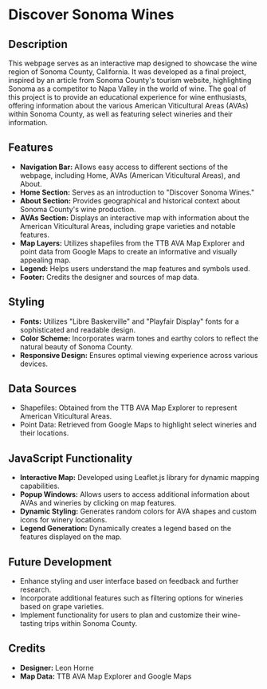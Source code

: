 # Discover Sonoma Wines

## Description
This webpage serves as an interactive map designed to showcase the wine region of Sonoma County, California. It was developed as a final project, inspired by an article from Sonoma County's tourism website, highlighting Sonoma as a competitor to Napa Valley in the world of wine. The goal of this project is to provide an educational experience for wine enthusiasts, offering information about the various American Viticultural Areas (AVAs) within Sonoma County, as well as featuring select wineries and their information.

## Features
- **Navigation Bar:** Allows easy access to different sections of the webpage, including Home, AVAs (American Viticultural Areas), and About.
- **Home Section:** Serves as an introduction to "Discover Sonoma Wines."
- **About Section:** Provides geographical and historical context about Sonoma County's wine production.
- **AVAs Section:** Displays an interactive map with information about the American Viticultural Areas, including grape varieties and notable features.
- **Map Layers:** Utilizes shapefiles from the TTB AVA Map Explorer and point data from Google Maps to create an informative and visually appealing map.
- **Legend:** Helps users understand the map features and symbols used.
- **Footer:** Credits the designer and sources of map data.

## Styling
- **Fonts:** Utilizes "Libre Baskerville" and "Playfair Display" fonts for a sophisticated and readable design.
- **Color Scheme:** Incorporates warm tones and earthy colors to reflect the natural beauty of Sonoma County.
- **Responsive Design:** Ensures optimal viewing experience across various devices.

## Data Sources
- Shapefiles: Obtained from the TTB AVA Map Explorer to represent American Viticultural Areas.
- Point Data: Retrieved from Google Maps to highlight select wineries and their locations.

## JavaScript Functionality
- **Interactive Map:** Developed using Leaflet.js library for dynamic mapping capabilities.
- **Popup Windows:** Allows users to access additional information about AVAs and wineries by clicking on map features.
- **Dynamic Styling:** Generates random colors for AVA shapes and custom icons for winery locations.
- **Legend Generation:** Dynamically creates a legend based on the features displayed on the map.

## Future Development
- Enhance styling and user interface based on feedback and further research.
- Incorporate additional features such as filtering options for wineries based on grape varieties.
- Implement functionality for users to plan and customize their wine-tasting trips within Sonoma County.

## Credits
- **Designer:** Leon Horne
- **Map Data:** TTB AVA Map Explorer and Google Maps
